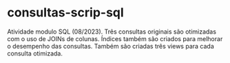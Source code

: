 # consultas-scrip-sql
Atividade modulo SQL (08/2023). Três consultas originais são otimizadas com o uso de JOINs de colunas. Índices também são criados para melhorar o desempenho das consultas. Também são criadas três views para cada consulta otimizada.
